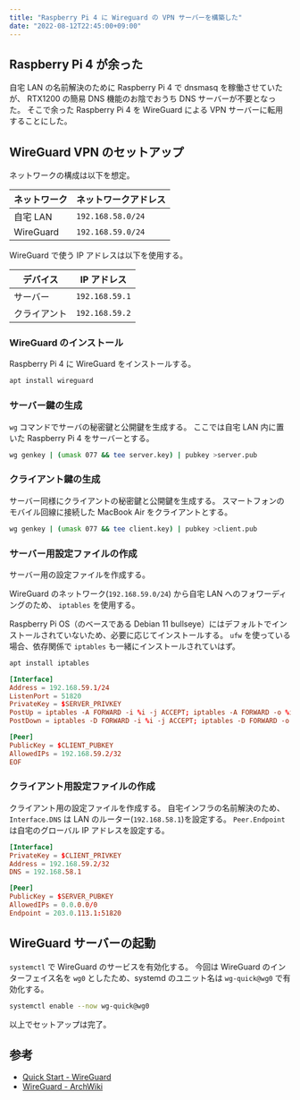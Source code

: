 ```yaml
---
title: "Raspberry Pi 4 に Wireguard の VPN サーバーを構築した"
date: "2022-08-12T22:45:00+09:00"
---
```


## Raspberry Pi 4 が余った

自宅 LAN の名前解決のために Raspberry Pi 4 で dnsmasq を稼働させていたが、 RTX1200 の簡易 DNS 機能のお陰でおうち DNS サーバーが不要となった。
そこで余った Raspberry Pi 4 を WireGuard による VPN サーバーに転用することにした。

## WireGuard VPN のセットアップ

ネットワークの構成は以下を想定。

| ネットワーク | ネットワークアドレス |
| ------------ | -------------------- |
| 自宅 LAN     | `192.168.58.0/24`    |
| WireGuard    | `192.168.59.0/24`    |

WireGuard で使う IP アドレスは以下を使用する。

| デバイス     | IP アドレス    |
| ------------ | -------------- |
| サーバー     | `192.168.59.1` |
| クライアント | `192.168.59.2` |

### WireGuard のインストール

Raspberry Pi 4 に WireGuard をインストールする。

```sh
apt install wireguard
```

### サーバー鍵の生成

`wg` コマンドでサーバの秘密鍵と公開鍵を生成する。
ここでは自宅 LAN 内に置いた Raspberry Pi 4 をサーバーとする。

```sh
wg genkey | (umask 077 && tee server.key) | pubkey >server.pub
```

### クライアント鍵の生成

サーバー同様にクライアントの秘密鍵と公開鍵を生成する。
スマートフォンのモバイル回線に接続した MacBook Air をクライアントとする。

```sh
wg genkey | (umask 077 && tee client.key) | pubkey >client.pub
```

### サーバー用設定ファイルの作成

サーバー用の設定ファイルを作成する。

WireGuard のネットワーク(`192.168.59.0/24`) から自宅 LAN へのフォワーディングのため、 `iptables` を使用する。

Raspberry Pi OS（のベースである Debian 11 bullseye）にはデフォルトでインストールされていないため、必要に応じてインストールする。
`ufw` を使っている場合、依存関係で `iptables` も一緒にインストールされていはず。

```sh
apt install iptables
```

```conf
[Interface]
Address = 192.168.59.1/24
ListenPort = 51820
PrivateKey = $SERVER_PRIVKEY
PostUp = iptables -A FORWARD -i %i -j ACCEPT; iptables -A FORWARD -o %i -j ACCEPT; iptables -t nat -A POSTROUTING -o eth0 -j MASQUERADE
PostDown = iptables -D FORWARD -i %i -j ACCEPT; iptables -D FORWARD -o %i -j ACCEPT; iptables -t nat -D POSTROUTING -o eth0 -j MASQUERADE

[Peer]
PublicKey = $CLIENT_PUBKEY
AllowedIPs = 192.168.59.2/32
EOF
```

### クライアント用設定ファイルの作成

クライアント用の設定ファイルを作成する。
自宅インフラの名前解決のため、 `Interface.DNS` は LAN のルーター(`192.168.58.1`)を設定する。
`Peer.Endpoint` は自宅のグローバル IP アドレスを設定する。

```conf
[Interface]
PrivateKey = $CLIENT_PRIVKEY
Address = 192.168.59.2/32
DNS = 192.168.58.1

[Peer]
PublicKey = $SERVER_PUBKEY
AllowedIPs = 0.0.0.0/0
Endpoint = 203.0.113.1:51820
```

## WireGuard サーバーの起動

`systemctl` で WireGuard のサービスを有効化する。
今回は WireGuard のインターフェイス名を `wg0` としたため、systemd のユニット名は `wg-quick@wg0` で有効化する。

```sh
systemctl enable --now wg-quick@wg0
```

以上でセットアップは完了。

## 参考

- [Quick Start \- WireGuard](https://www.wireguard.com/quickstart/)
- [WireGuard \- ArchWiki](https://wiki.archlinux.org/title/WireGuard)
